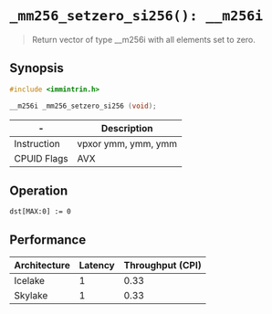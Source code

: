 `_mm256_setzero_si256(): __m256i`
=================================

> Return vector of type __m256i with all elements set to zero.

## Synopsis

```c
#include <immintrin.h>

__m256i _mm256_setzero_si256 (void);
```

| -           | Description         |
| ----------- | ------------------- |
| Instruction | vpxor ymm, ymm, ymm |
| CPUID Flags | AVX                 |

## Operation

```
dst[MAX:0] := 0
```

## Performance

| Architecture | Latency | Throughput (CPI) |
| ------------ | ------- | ---------------- |
| Icelake      | 1       | 0.33             |
| Skylake      | 1       | 0.33             |

